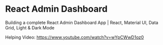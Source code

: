 # React Admin Dashboard

Building a complete React Admin Dashboard App | React, Material UI, Data Grid, Light & Dark Mode

Helping Video: https://www.youtube.com/watch?v=wYpCWwD1oz0
